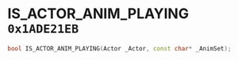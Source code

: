 # IS_ACTOR_ANIM_PLAYING `0x1ADE21EB`

```cpp
bool IS_ACTOR_ANIM_PLAYING(Actor _Actor, const char* _AnimSet);
```
